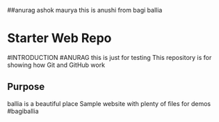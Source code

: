##anurag ashok maurya
this is anushi
from bagi ballia
# Starter Web Repo
#INTRODUCTION
#ANURAG
this is just for testing
This repository is for showing how Git and GitHub work

## Purpose
ballia is a beautiful place
Sample website with plenty of files for demos
#bagiballia